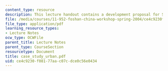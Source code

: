 ```yaml
---
content_type: resource
description: This lecture handout contains a development proposal for Singapore.
file: /media/courses/11-952-foshan-china-workshop-spring-2004/ce4c9230f08177aac07cdce0c56e0434_case_study_urban.pdf
file_type: application/pdf
learning_resource_types:
- Lecture Notes
ocw_type: OCWFile
parent_title: Lecture Notes
parent_type: CourseSection
resourcetype: Document
title: case_study_urban.pdf
uid: ce4c9230-f081-77aa-c07c-dce0c56e0434
---
```

